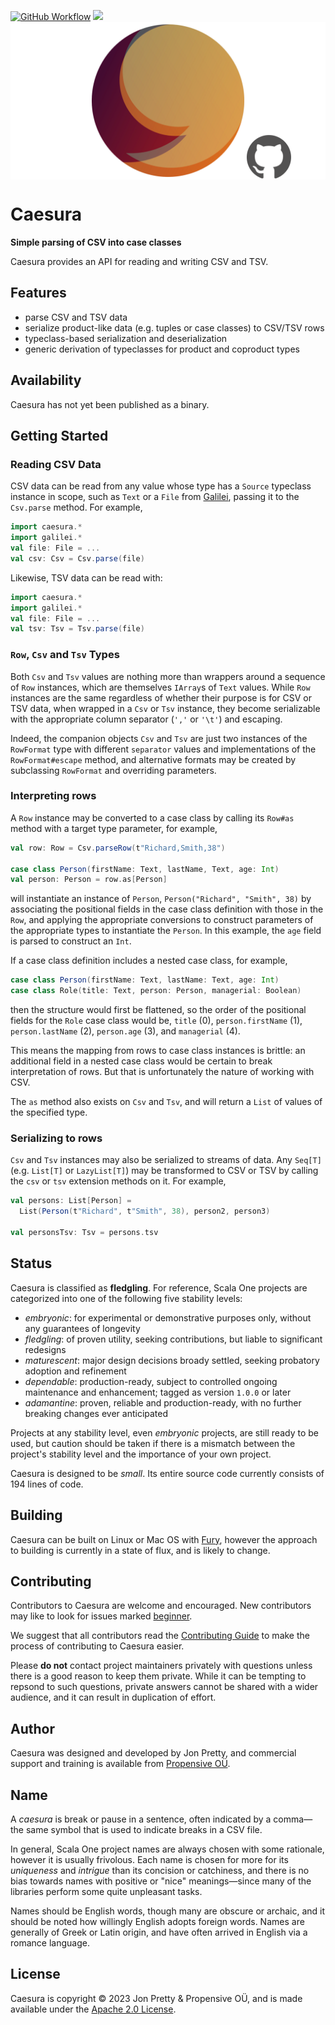[<img alt="GitHub Workflow" src="https://img.shields.io/github/actions/workflow/status/propensive/caesura/main.yml?style=for-the-badge" height="24">](https://github.com/propensive/caesura/actions)
[<img src="https://img.shields.io/discord/633198088311537684?color=8899f7&label=DISCORD&style=for-the-badge" height="24">](https://discord.gg/7b6mpF6Qcf)
<img src="/doc/images/github.png" valign="middle">

# Caesura

__Simple parsing of CSV into case classes__

Caesura provides an API for reading and writing CSV and TSV.

## Features

- parse CSV and TSV data
- serialize product-like data (e.g. tuples or case classes) to CSV/TSV rows
- typeclass-based serialization and deserialization
- generic derivation of typeclasses for product and coproduct types


## Availability

Caesura has not yet been published as a binary.

## Getting Started

### Reading CSV Data

CSV data can be read from any value whose type has a `Source` typeclass instance in scope, such as `Text` or a `File` from
[Galilei](https://github.com/propensive/galilei), passing it to the `Csv.parse` method. For example,
```scala
import caesura.*
import galilei.*
val file: File = ...
val csv: Csv = Csv.parse(file)
```

Likewise, TSV data can be read with:
```scala
import caesura.*
import galilei.*
val file: File = ...
val tsv: Tsv = Tsv.parse(file)
```

### `Row`, `Csv` and `Tsv` Types

Both `Csv` and `Tsv` values are nothing more than wrappers around a sequence of `Row` instances, which are themselves `IArray`s
of `Text` values. While `Row` instances are the same regardless of whether their purpose is for CSV or TSV data, when wrapped
in a `Csv` or `Tsv` instance, they become serializable with the appropriate column separator (`','` or `'\t'`) and escaping.

Indeed, the companion objects `Csv` and `Tsv` are just two instances of the `RowFormat` type with different `separator` values
and implementations of the `RowFormat#escape` method, and alternative formats may be created by subclassing `RowFormat` and
overriding parameters.

### Interpreting rows

A `Row` instance may be converted to a case class by calling its `Row#as` method with a target type parameter, for example,
```scala
val row: Row = Csv.parseRow(t"Richard,Smith,38")

case class Person(firstName: Text, lastName, Text, age: Int)
val person: Person = row.as[Person]
```
will instantiate an instance of `Person`, `Person("Richard", "Smith", 38)` by associating the positional fields in the case
class definition with those in the `Row`, and applying the appropriate conversions to construct parameters of the appropriate
types to instantiate the `Person`. In this example, the `age` field is parsed to construct an `Int`.

If a case class definition includes a nested case class, for example,
```scala
case class Person(firstName: Text, lastName: Text, age: Int)
case class Role(title: Text, person: Person, managerial: Boolean)
```
then the structure would first be flattened, so the order of the positional fields for the `Role` case class would be,
`title` (0), `person.firstName` (1), `person.lastName` (2), `person.age` (3), and `managerial` (4).

This means the mapping from rows to case class instances is brittle: an additional field in a nested case class would be
certain to break interpretation of rows. But that is unfortunately the nature of working with CSV.

The `as` method also exists on `Csv` and `Tsv`, and will return a `List` of values of the specified type.

### Serializing to rows

`Csv` and `Tsv` instances may also be serialized to streams of data. Any `Seq[T]` (e.g. `List[T]` or `LazyList[T]`) may be
transformed to CSV or TSV by calling the `csv` or `tsv` extension methods on it. For example,
```scala
val persons: List[Person] =
  List(Person(t"Richard", t"Smith", 38), person2, person3)

val personsTsv: Tsv = persons.tsv
```




## Status

Caesura is classified as __fledgling__. For reference, Scala One projects are
categorized into one of the following five stability levels:

- _embryonic_: for experimental or demonstrative purposes only, without any guarantees of longevity
- _fledgling_: of proven utility, seeking contributions, but liable to significant redesigns
- _maturescent_: major design decisions broady settled, seeking probatory adoption and refinement
- _dependable_: production-ready, subject to controlled ongoing maintenance and enhancement; tagged as version `1.0.0` or later
- _adamantine_: proven, reliable and production-ready, with no further breaking changes ever anticipated

Projects at any stability level, even _embryonic_ projects, are still ready to
be used, but caution should be taken if there is a mismatch between the
project's stability level and the importance of your own project.

Caesura is designed to be _small_. Its entire source code currently consists
of 194 lines of code.

## Building

Caesura can be built on Linux or Mac OS with [Fury](/propensive/fury), however
the approach to building is currently in a state of flux, and is likely to
change.

## Contributing

Contributors to Caesura are welcome and encouraged. New contributors may like to look for issues marked
<a href="https://github.com/propensive/caesura/labels/beginner">beginner</a>.

We suggest that all contributors read the [Contributing Guide](/contributing.md) to make the process of
contributing to Caesura easier.

Please __do not__ contact project maintainers privately with questions unless
there is a good reason to keep them private. While it can be tempting to
repsond to such questions, private answers cannot be shared with a wider
audience, and it can result in duplication of effort.

## Author

Caesura was designed and developed by Jon Pretty, and commercial support and training is available from
[Propensive O&Uuml;](https://propensive.com/).



## Name

A _caesura_ is break or pause in a sentence, often indicated by a comma—the same symbol that is used to indicate breaks in a CSV file.

In general, Scala One project names are always chosen with some rationale, however it is usually
frivolous. Each name is chosen for more for its _uniqueness_ and _intrigue_ than its concision or
catchiness, and there is no bias towards names with positive or "nice" meanings—since many of the
libraries perform some quite unpleasant tasks.

Names should be English words, though many are obscure or archaic, and it should be noted how
willingly English adopts foreign words. Names are generally of Greek or Latin origin, and have
often arrived in English via a romance language.

## License

Caesura is copyright &copy; 2023 Jon Pretty & Propensive O&Uuml;, and is made available under the
[Apache 2.0 License](/license.md).
